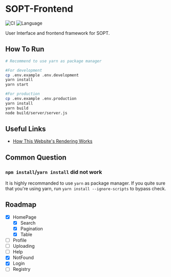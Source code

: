 # SOPT-Frontend

![CI](https://github.com/NJUPT-NYR/SOPT-Frontend/workflows/CI/badge.svg) ![Language](https://img.shields.io/badge/language-typescript-blue.svg?label=language)

User Interface and frontend framework for SOPT.

## How To Run

```sh
# Recommend to use yarn as package manager

#For development
cp .env.example .env.development
yarn install
yarn start

#For production
cp .env.example .env.production
yarn install
yarn build
node build/server/server.js
```

## Useful Links

- [How This Website's Rendering Works](https://zhuanlan.zhihu.com/p/350560826)

## Common Question

### `npm install`/`yarn install` did not work

It is highly recommanded to use `yarn` as package manager. If you quite sure that you're using yarn, run `yarn install --ignore-scripts` to bypass check.

## Roadmap

- [x] HomePage
  - [x] Search
  - [x] Pagination
  - [x] Table
- [ ] Profile
- [ ] Uploading
- [ ] Help
- [x] NotFound
- [x] Login
- [ ] Registry
